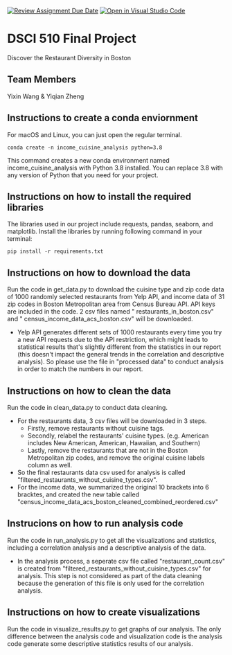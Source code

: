 [![Review Assignment Due Date](https://classroom.github.com/assets/deadline-readme-button-24ddc0f5d75046c5622901739e7c5dd533143b0c8e959d652212380cedb1ea36.svg)](https://classroom.github.com/a/h_LXMCrc)
[![Open in Visual Studio Code](https://classroom.github.com/assets/open-in-vscode-718a45dd9cf7e7f842a935f5ebbe5719a5e09af4491e668f4dbf3b35d5cca122.svg)](https://classroom.github.com/online_ide?assignment_repo_id=12785817&assignment_repo_type=AssignmentRepo)
# DSCI 510 Final Project
Discover the Restaurant Diversity in Boston

## Team Members 
Yixin Wang & Yiqian Zheng

## Instructions to create a conda enviornment
For macOS and Linux, you can just open the regular terminal.
```
conda create -n income_cuisine_analysis python=3.8
```
This command creates a new conda environment named income_cuisine_analysis with Python 3.8 installed. You can replace 3.8 with any version of Python that you need for your project.
## Instructions on how to install the required libraries
The libraries used in our project include requests, pandas, seaborn, and matplotlib. Install the libraries by running following command in your terminal:
```
pip install -r requirements.txt
```
## Instructions on how to download the data
Run the code in get_data.py to download the cuisine type and zip code data of 1000 randomly selected restaurants from Yelp API, and income data of 31 zip codes in Boston Metropolitan area from Census Bureau API. API keys are included in the code. 2 csv files named " restaurants_in_boston.csv" and " census_income_data_acs_boston.csv" will be downloaded.
* Yelp API generates different sets of 1000 restaurants every time you try a new API requests due to the API restriction, which might leads to statistical results that's slightly different from the statistics in our report (this doesn't impact the general trends in the correlation and descriptive analysis). So please use the file in "processed data" to conduct analysis in order to match the numbers in our report. 
## Instructions on how to clean the data
Run the code in clean_data.py to conduct data cleaning. 
* For the restaurants data, 3 csv files will be downloaded in 3 steps.
  - Firstly, remove restaurants without cuisine tags.
  - Secondly, relabel the restaurants' cuisine types. (e.g. American includes New American, American, Hawaiian, and Southern) 
  - Lastly, remove the restaurants that are not in the Boston Metropolitan zip codes, and remove the original cuisine labels column as well.
* So the final restaurants data csv used for analysis is called "filtered_restaurants_without_cuisine_types.csv".
* For the income data, we summarized the original 10 brackets into 6 bracktes, and created the new table called "census_income_data_acs_boston_cleaned_combined_reordered.csv" 
## Instrucions on how to run analysis code
Run the code in run_analysis.py to get all the visualizations and statistics, including a correlation analysis and a descriptive analysis of the data. 
* In the analysis process, a seperate csv file called "restaurant_count.csv" is created from "filtered_restaurants_without_cuisine_types.csv" for analysis. This step is not considered as part of the data cleaning because the generation of this file is only used for the correlation analysis. 
## Instructions on how to create visualizations
Run the code in visualize_results.py to get graphs of our analysis. The only difference between the analysis code and visualization code is the analysis code generate some descriptive statistics results of our analysis. 
